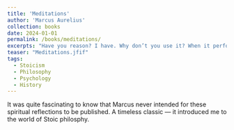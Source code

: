 ```yaml
---
title: 'Meditations'
author: 'Marcus Aurelius'
collection: books
date: 2024-01-01
permalink: /books/meditations/
excerpts: "Have you reason? I have. Why don’t you use it? When it performs its proper office, what more do you require?"
teaser: "Meditations.jfif"
tags:
  - Stoicism
  - Philosophy
  - Psychology
  - History
---
```


It was quite fascinating to know that Marcus never intended for these spiritual reflections to be published. A timeless classic — it introduced me to the world of Stoic philosphy.